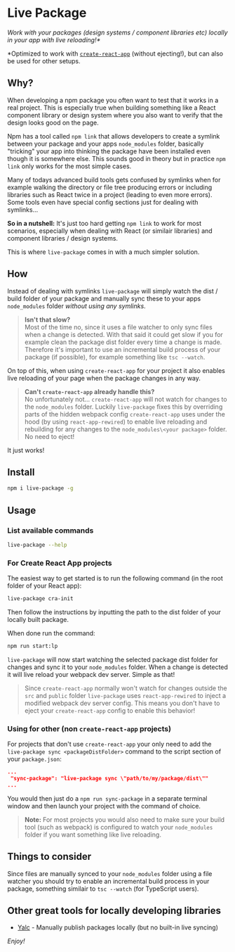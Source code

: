 # Live Package

_Work with your packages (design systems / component libraries etc) locally in your app with live reloading!\*_

\*Optimized to work with [`create-react-app`](https://github.com/facebook/create-react-app) (without ejecting!), but can also be used for other setups.

## Why?

When developing a npm package you often want to test that it works in a real project. This is especially true when building something like a React component library or design system where you also want to verify that the design looks good on the page.

Npm has a tool called `npm link` that allows developers to create a symlink between your package and your apps `node_modules` folder, basically "tricking" your app into thinking the package have been installed even though it is somewhere else. This sounds good in theory but in practice `npm link` only works for the most simple cases.

Many of todays advanced build tools gets confused by symlinks when for example walking the directory or file tree producing errors or including libraries such as React twice in a project (leading to even more errors). Some tools even have special config sections just for dealing with symlinks...

**So in a nutshell:** It's just too hard getting `npm link` to work for most scenarios, especially when dealing with React (or similair libraries) and component libraries / design systems.

This is where `live-package` comes in with a much simpler solution.

## How

Instead of dealing with symlinks `live-package` will simply watch the dist / build folder of your package and manually sync these to your apps `node_modules` folder _without using any symlinks_.

> **Isn't that slow?**  
> Most of the time no, since it uses a file watcher to only sync files when a change is detected. With that said it could get slow if you for example clean the package dist folder every time a change is made. Therefore it's important to use an incremental build process of your package (if possible), for example something like `tsc --watch`.

On top of this, when using `create-react-app` for your project it also enables live reloading of your page when the package changes in any way.

> **Can't `create-react-app` already handle this?**  
> No unfortunately not... `create-react-app` will not watch for changes to the `node_modules` folder. Luckily `live-package` fixes this by overriding parts of the hidden webpack config `create-react-app` uses under the hood (by using `react-app-rewired`) to enable live reloading and rebuilding for any changes to the `node_modules\<your package>` folder. No need to eject!

It just works!

## Install

```sh
npm i live-package -g
```

## Usage

### List available commands

```sh
live-package --help
```

### For Create React App projects

The easiest way to get started is to run the following command (in the root folder of your React app):

```sh
live-package cra-init
```

Then follow the instructions by inputting the path to the dist folder of your locally built package.

When done run the command:

```sh
npm run start:lp
```

`live-package` will now start watching the selected package dist folder for changes and sync it to your `node_modules` folder. When a change is detected it will live reload your webpack dev server. Simple as that!

> Since `create-react-app` normally won't watch for changes outside the `src` and `public` folder `live-package` uses `react-app-rewired` to inject a modified webpack dev server config. This means you don't have to eject your `create-react-app` config to enable this behavior!

### Using for other (non `create-react-app` projects)

For projects that don't use `create-react-app` your only need to add the `live-package sync <packageDistFolder>` command to the script section of your `package.json`:

```json
...
 "sync-package": "live-package sync \"path/to/my/package/dist\""
...
```

You would then just do a `npm run sync-package` in a separate terminal window and then launch your project with the command of choice.

> **Note:** For most projects you would also need to make sure your build tool (such as webpack) is configured to watch your `node_modules` folder if you want something like live reloading.

## Things to consider

Since files are manually synced to your `node_modules` folder using a file watcher you should try to enable an incremental build process in your package, something similair to `tsc --watch` (for TypeScript users).

## Other great tools for locally developing libraries

- [Yalc](https://github.com/whitecolor/yalc) - Manually publish packages locally (but no built-in live syncing)

_Enjoy!_
